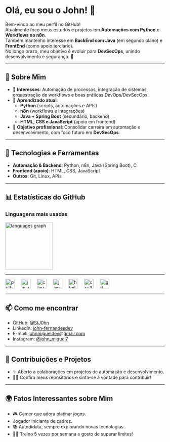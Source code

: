 # Olá, eu sou o John! 👋

Bem-vindo ao meu perfil no GitHub!  
Atualmente foco meus estudos e projetos em **Automações com Python** e **Workflows no n8n**.  
Também mantenho interesse em **BackEnd com Java** (em segundo plano) e **FrontEnd** (como apoio terciário).  
No longo prazo, meu objetivo é evoluir para **DevSecOps**, unindo desenvolvimento e segurança. 🚀

---

## 🧠 Sobre Mim

- 👀 **Interesses**: Automação de processos, integração de sistemas, orquestração de workflows e boas práticas DevOps/DevSecOps.  
- 🌱 **Aprendizado atual**:  
  - **Python** (scripts, automações e APIs)  
  - **n8n** (workflows e integrações)  
  - **Java + Spring Boot** (secundário, backend)  
  - **HTML, CSS e JavaScript** (apoio em frontend)  
- 💼 **Objetivo profissional**: Consolidar carreira em automação e desenvolvimento, com foco futuro em **DevSecOps**.  

---

## 🔧 Tecnologias e Ferramentas

- **Automação & Backend**: Python, n8n, Java (Spring Boot), C  
- **Frontend (apoio)**: HTML, CSS, JavaScript  
- **Outros**: Git, Linux, APIs  

---

## 📊 Estatísticas do GitHub

### Linguagens mais usadas
<div align="left">
  <img src="https://github-readme-stats.vercel.app/api/top-langs?username=stj0hn&locale=pt-br&hide_title=false&layout=compact&card_width=320&langs_count=5&theme=cobalt&hide_border=false" height="150" alt="languages graph"  />
</div>

---

<div align="left">
  <img src="https://cdn.jsdelivr.net/gh/devicons/devicon/icons/python/python-original.svg" height="30" alt="python logo"  />
  <img width="12" />
  <img src="https://cdn.jsdelivr.net/gh/devicons/devicon/icons/java/java-original.svg" height="30" alt="java logo"  />
  <img width="12" />
  <img src="https://cdn.jsdelivr.net/gh/devicons/devicon/icons/c/c-original.svg" height="30" alt="c logo"  />
  <img width="12" />
  <img src="https://cdn.jsdelivr.net/gh/devicons/devicon/icons/javascript/javascript-original.svg" height="30" alt="javascript logo"  />
  <img width="12" />
  <img src="https://cdn.jsdelivr.net/gh/devicons/devicon/icons/html5/html5-original.svg" height="30" alt="html5 logo"  />
  <img width="12" />
  <img src="https://cdn.jsdelivr.net/gh/devicons/devicon/icons/css3/css3-original.svg" height="30" alt="css3 logo"  />
  <img width="12" />
  <img src="https://cdn.jsdelivr.net/gh/devicons/devicon/icons/git/git-original.svg" height="30" alt="git logo"  />
</div>

---

## 📫 Como me encontrar

- GitHub: [@StJ0hn](https://github.com/StJ0hn)  
- LinkedIn: [john-fernandesdev](https://www.linkedin.com/in/john-fernandesdev)  
- E-mail: johnmigueldev@gmail.com  
- Instagram: [@john_miguel7](https://www.instagram.com/john_miguel7/)  

---

## 🔄 Contribuições e Projetos

- ✨ Aberto a colaborações em projetos de automação e desenvolvimento.  
- 🧑‍💻 Confira meus repositórios e sinta-se à vontade para contribuir!  

---

## 🌍 Fatos Interessantes sobre Mim

- 🎮 Gamer que adora platinar jogos.
- Jogador iniciante de xadrez.
- 📚 Autodidata, sempre explorando novas tecnologias.  
- 🏋️‍♂️ Treino 5 vezes por semana e gosto de superar limites!  
